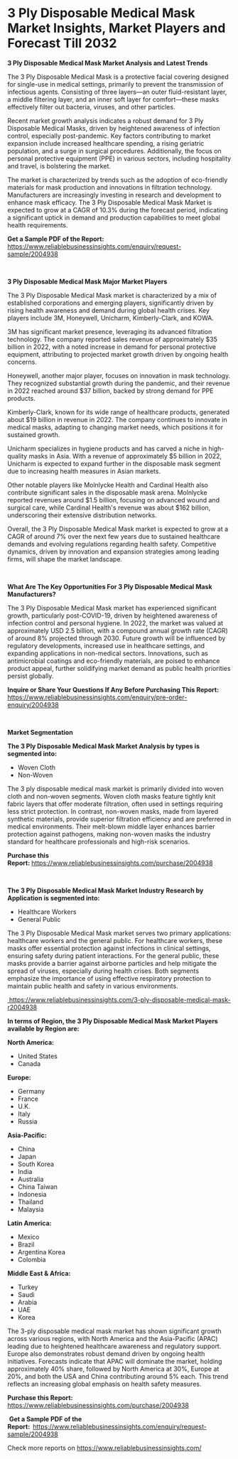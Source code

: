 <p><h1>3 Ply Disposable Medical Mask Market Insights, Market Players and Forecast Till 2032</h1></p><p><strong>3 Ply Disposable Medical Mask Market Analysis and Latest Trends</strong></p>
<p><p>The 3 Ply Disposable Medical Mask is a protective facial covering designed for single-use in medical settings, primarily to prevent the transmission of infectious agents. Consisting of three layers—an outer fluid-resistant layer, a middle filtering layer, and an inner soft layer for comfort—these masks effectively filter out bacteria, viruses, and other particles.</p><p>Recent market growth analysis indicates a robust demand for 3 Ply Disposable Medical Masks, driven by heightened awareness of infection control, especially post-pandemic. Key factors contributing to market expansion include increased healthcare spending, a rising geriatric population, and a surge in surgical procedures. Additionally, the focus on personal protective equipment (PPE) in various sectors, including hospitality and travel, is bolstering the market.</p><p>The market is characterized by trends such as the adoption of eco-friendly materials for mask production and innovations in filtration technology. Manufacturers are increasingly investing in research and development to enhance mask efficacy. The 3 Ply Disposable Medical Mask Market is expected to grow at a CAGR of 10.3% during the forecast period, indicating a significant uptick in demand and production capabilities to meet global health requirements.</p></p>
<p><strong>Get a Sample PDF of the Report:&nbsp;</strong> <a href="https://www.reliablebusinessinsights.com/enquiry/request-sample/2004938?utm_campaign=2760&utm_medium=2&utm_source=Github&utm_content=ia&utm_term=29032025&utm_id=3-ply-disposable-medical-mask">https://www.reliablebusinessinsights.com/enquiry/request-sample/2004938</a></p>
<p>&nbsp;</p>
<p><strong>3 Ply Disposable Medical Mask Major Market Players</strong></p>
<p><p>The 3 Ply Disposable Medical Mask market is characterized by a mix of established corporations and emerging players, significantly driven by rising health awareness and demand during global health crises. Key players include 3M, Honeywell, Unicharm, Kimberly-Clark, and KOWA.</p><p>3M has significant market presence, leveraging its advanced filtration technology. The company reported sales revenue of approximately $35 billion in 2022, with a noted increase in demand for personal protective equipment, attributing to projected market growth driven by ongoing health concerns.</p><p>Honeywell, another major player, focuses on innovation in mask technology. They recognized substantial growth during the pandemic, and their revenue in 2022 reached around $37 billion, backed by strong demand for PPE products.</p><p>Kimberly-Clark, known for its wide range of healthcare products, generated about $19 billion in revenue in 2022. The company continues to innovate in medical masks, adapting to changing market needs, which positions it for sustained growth.</p><p>Unicharm specializes in hygiene products and has carved a niche in high-quality masks in Asia. With a revenue of approximately $5 billion in 2022, Unicharm is expected to expand further in the disposable mask segment due to increasing health measures in Asian markets.</p><p>Other notable players like Molnlycke Health and Cardinal Health also contribute significant sales in the disposable mask arena. Molnlycke reported revenues around $1.5 billion, focusing on advanced wound and surgical care, while Cardinal Health's revenue was about $162 billion, underscoring their extensive distribution networks.</p><p>Overall, the 3 Ply Disposable Medical Mask market is expected to grow at a CAGR of around 7% over the next few years due to sustained healthcare demands and evolving regulations regarding health safety. Competitive dynamics, driven by innovation and expansion strategies among leading firms, will shape the market landscape.</p></p>
<p>&nbsp;</p>
<p><strong>What Are The Key Opportunities For 3 Ply Disposable Medical Mask Manufacturers?</strong></p>
<p><p>The 3 Ply Disposable Medical Mask market has experienced significant growth, particularly post-COVID-19, driven by heightened awareness of infection control and personal hygiene. In 2022, the market was valued at approximately USD 2.5 billion, with a compound annual growth rate (CAGR) of around 8% projected through 2030. Future growth will be influenced by regulatory developments, increased use in healthcare settings, and expanding applications in non-medical sectors. Innovations, such as antimicrobial coatings and eco-friendly materials, are poised to enhance product appeal, further solidifying market demand as public health priorities persist globally.</p></p>
<p><strong>Inquire or Share Your Questions If Any Before Purchasing This Report:</strong> <a href="https://www.reliablebusinessinsights.com/enquiry/pre-order-enquiry/2004938?utm_campaign=2760&utm_medium=2&utm_source=Github&utm_content=ia&utm_term=29032025&utm_id=3-ply-disposable-medical-mask">https://www.reliablebusinessinsights.com/enquiry/pre-order-enquiry/2004938</a></p>
<p>&nbsp;</p>
<p><strong>Market Segmentation</strong></p>
<p><strong>The 3 Ply Disposable Medical Mask Market Analysis by types is segmented into:</strong></p>
<p><ul><li>Woven Cloth</li><li>Non-Woven</li></ul></p>
<p><p>The 3 ply disposable medical mask market is primarily divided into woven cloth and non-woven segments. Woven cloth masks feature tightly knit fabric layers that offer moderate filtration, often used in settings requiring less strict protection. In contrast, non-woven masks, made from layered synthetic materials, provide superior filtration efficiency and are preferred in medical environments. Their melt-blown middle layer enhances barrier protection against pathogens, making non-woven masks the industry standard for healthcare professionals and high-risk scenarios.</p></p>
<p><strong>Purchase this Report:&nbsp;</strong><a href="https://www.reliablebusinessinsights.com/purchase/2004938?utm_campaign=2760&utm_medium=2&utm_source=Github&utm_content=ia&utm_term=29032025&utm_id=3-ply-disposable-medical-mask">https://www.reliablebusinessinsights.com/purchase/2004938</a></p>
<p>&nbsp;</p>
<p><strong>The 3 Ply Disposable Medical Mask Market Industry Research by Application is segmented into:</strong></p>
<p><ul><li>Healthcare Workers</li><li>General Public</li></ul></p>
<p><p>The 3 Ply Disposable Medical Mask market serves two primary applications: healthcare workers and the general public. For healthcare workers, these masks offer essential protection against infections in clinical settings, ensuring safety during patient interactions. For the general public, these masks provide a barrier against airborne particles and help mitigate the spread of viruses, especially during health crises. Both segments emphasize the importance of using effective respiratory protection to maintain public health and safety in various environments.</p></p>
<p><a href="https://www.reliablebusinessinsights.com/3-ply-disposable-medical-mask-r2004938?utm_campaign=2760&utm_medium=2&utm_source=Github&utm_content=ia&utm_term=29032025&utm_id=3-ply-disposable-medical-mask">&nbsp;https://www.reliablebusinessinsights.com/3-ply-disposable-medical-mask-r2004938</a></p>
<p><strong>In terms of Region, the 3 Ply Disposable Medical Mask Market Players available by Region are:</strong></p>
<p>
    <p> <strong> North America: </strong>
        <ul>
            <li>United States</li>
            <li>Canada</li>
        </ul>
        </p> 
    <p> <strong> Europe: </strong>
        <ul>
            <li>Germany</li>
            <li>France</li>
            <li>U.K.</li>
            <li>Italy</li>
            <li>Russia</li>
        </ul>
        </p> 
    <p> <strong> Asia-Pacific: </strong>
        <ul>
            <li>China</li>
            <li>Japan</li>
            <li>South Korea</li>
            <li>India</li>
            <li>Australia</li>
            <li>China Taiwan</li>
            <li>Indonesia</li>
            <li>Thailand</li>
            <li>Malaysia</li>
        </ul>
        </p> 
    <p> <strong> Latin America: </strong>
        <ul>
            <li>Mexico</li>
            <li>Brazil</li>
            <li>Argentina Korea</li>
            <li>Colombia</li>
        </ul>
        </p> 
    <p> <strong> Middle East & Africa: </strong>
        <ul>
            <li>Turkey</li>
            <li>Saudi</li>
            <li>Arabia</li>
            <li>UAE</li>
            <li>Korea</li>
        </ul>
    </p>
    </p>
<p><p>The 3-ply disposable medical mask market has shown significant growth across various regions, with North America and the Asia-Pacific (APAC) leading due to heightened healthcare awareness and regulatory support. Europe also demonstrates robust demand driven by ongoing health initiatives. Forecasts indicate that APAC will dominate the market, holding approximately 40% share, followed by North America at 30%, Europe at 20%, and both the USA and China contributing around 5% each. This trend reflects an increasing global emphasis on health safety measures.</p></p>
<p><strong>Purchase this Report: </strong><a href="https://www.reliablebusinessinsights.com/purchase/2004938?utm_campaign=2760&utm_medium=2&utm_source=Github&utm_content=ia&utm_term=29032025&utm_id=3-ply-disposable-medical-mask">https://www.reliablebusinessinsights.com/purchase/2004938</a></p>
<p>&nbsp;<strong>Get a Sample PDF of the Report:&nbsp;&nbsp;</strong><a href="https://www.reliablebusinessinsights.com/enquiry/request-sample/2004938?utm_campaign=2760&utm_medium=2&utm_source=Github&utm_content=ia&utm_term=29032025&utm_id=3-ply-disposable-medical-mask">https://www.reliablebusinessinsights.com/enquiry/request-sample/2004938</a></p>
<p><strong></strong></p>
<p>Check more reports on <a href="https://www.reliablebusinessinsights.com/?utm_campaign=2760&utm_medium=2&utm_source=Github&utm_content=ia&utm_term=29032025&utm_id=3-ply-disposable-medical-mask">https://www.reliablebusinessinsights.com/</a></p>